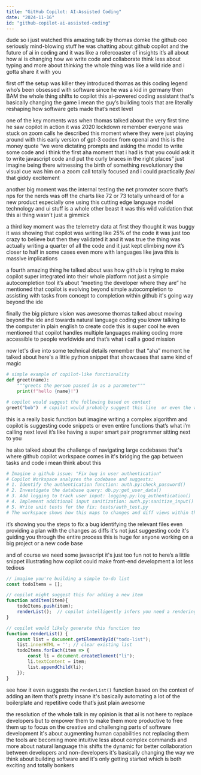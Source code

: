 ```yaml
---
title: "GitHub Copilot: AI-Assisted Coding"
date: "2024-11-16"
id: "github-copilot-ai-assisted-coding"
---
```


dude so i just watched this amazing talk by thomas domke the github ceo seriously mind-blowing stuff he was chatting about github copilot and the future of ai in coding and it was like a rollercoaster of insights  it’s all about how ai is changing how we write code and collaborate  think less about typing and more about *thinking*  the whole thing was like a wild ride and i gotta share it with you

first off the setup was killer  they introduced thomas as this coding legend who’s been obsessed with software since he was a kid in germany  then BAM the whole thing shifts to copilot this ai-powered coding assistant that's basically changing the game  i mean  the guy’s building tools that are literally reshaping how software gets made that’s next level

one of the key moments was when thomas talked about the very first time he saw copilot in action  it was 2020 lockdown remember everyone was stuck on zoom calls  he described this moment where they were just playing around with this early version of gpt-3 codex from openai and  this is the money quote “we were dictating prompts and asking the model to write some code and i think the first aha moment that i had is that you could ask it to write javascript code and put the curly braces in the right places”  just imagine being there  witnessing the birth of something revolutionary  the visual cue was him on a zoom call totally focused  and i could practically *feel* that giddy excitement

another big moment was the internal testing  the net promoter score that’s nps for the nerds  was off the charts like 72 or 73  totally unheard of for a new product especially one using this cutting edge language model technology and ui stuff is a whole other beast  it was this wild validation that this ai thing wasn't just a gimmick

a third key moment was the telemetry data  at first they thought it was buggy  it was showing that copilot was writing like 25% of the code it was just too crazy to believe  but then they validated it and it was true the thing was actually writing a quarter of all the code  and it just kept climbing  now it’s closer to half in some cases even more with languages like java this is massive implications

a fourth amazing thing he talked about was how github is trying to make copilot super integrated into their whole platform  not just a simple autocompletion tool  it’s about  “meeting the developer where they are”  he mentioned that copilot is evolving beyond simple autocompletion to assisting with tasks from concept to completion within github  it's going way beyond the ide

finally the big picture vision was awesome  thomas talked about moving beyond the ide and towards natural language coding you know  talking to the computer in plain english to create code  this is super cool  he even mentioned that copilot handles multiple languages making coding more accessible to people worldwide and that’s what i call a good mission

now let's dive into some technical details  remember that  “aha” moment he talked about  here's a little python snippet that showcases that same kind of magic

```python
# simple example of copilot-like functionality
def greet(name):
    """greets the person passed in as a parameter"""
    print(f"hello {name}!")

# copilot would suggest the following based on context
greet("bob")  # copilot would probably suggest this line  or even the whole function
```

this is a really basic function  but imagine writing a complex algorithm  and copilot is suggesting code snippets  or even entire functions  that’s what i’m calling next level  it’s like having a super smart pair programmer sitting next to you

he also talked about the challenge of navigating large codebases  that's where github copilot workspace comes in  it's bridging the gap between tasks and code  i mean think about this

```python
# Imagine a github issue: "Fix bug in user authentication"
# Copilot Workspace analyzes the codebase and suggests:
# 1. Identify the authentication function: auth.py:check_password()
# 2. Investigate the database query: db.py:get_user_data()
# 3. Add logging to track user input: logging.py:log_authentication()
# 4. Implement additional input sanitization: auth.py:sanitize_input()
# 5. Write unit tests for the fix: tests/auth_test.py
# The workspace shows how this maps to changes and diff views within the project
```

it’s showing you the steps to fix a bug  identifying the relevant files  even providing a plan with the changes as diffs  it's not just suggesting code  it's guiding you through the entire process  this is huge for anyone working on a big project or a new code base

and of course we need some javascript  it's just too fun not to  here’s a little snippet illustrating how copilot could make front-end development a lot less tedious

```javascript
// imagine you're building a simple to-do list
const todoItems = [];

// copilot might suggest this for adding a new item
function addItem(item){
    todoItems.push(item);
    renderList();  // copilot intelligently infers you need a rendering function
}

// copilot would likely generate this function too
function renderList() {
    const list = document.getElementById("todo-list");
    list.innerHTML = ''; // clear existing list
    todoItems.forEach(item => {
        const li = document.createElement("li");
        li.textContent = item;
        list.appendChild(li);
    });
}
```

see how it even suggests the `renderList()` function  based on the context of adding an item  that’s pretty insane  it's basically automating a lot of the boilerplate and repetitive code  that’s just plain awesome

the resolution of the whole talk  in my opinion  is that ai is not here to replace developers  but to empower them  to make them more productive  to free them up to focus on the creative and challenging parts of software development  it's about augmenting human capabilities  not replacing them   the tools are becoming more intuitive  less about complex commands  and more about natural language  this shifts the dynamic for better collaboration between developers and non-developers  it's basically changing the way we think about building software  and it's only getting started  which is both exciting and totally bonkers
